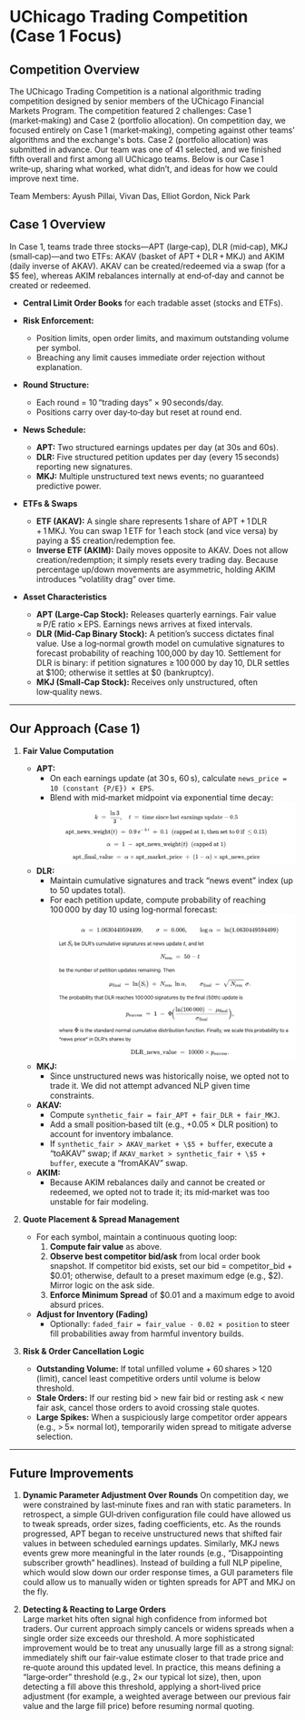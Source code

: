 # UChicago Trading Competition (Case 1 Focus)

## Competition Overview  
The UChicago Trading Competition is a national algorithmic trading competition designed by senior members of the UChicago Financial Markets Program. The competition featured 2 challenges: Case 1 (market‑making) and Case 2 (portfolio allocation). On competition day, we focused entirely on Case 1 (market‑making), competing against other teams’ algorithms and the exchange's bots. Case 2 (portfolio allocation) was submitted in advance. Our team was one of 41 selected, and we finished fifth overall and first among all UChicago teams. Below is our Case 1 write‑up, sharing what worked, what didn’t, and ideas for how we could improve next time.

Team Members: Ayush Pillai, Vivan Das, Elliot Gordon, Nick Park

## Case 1 Overview  
In Case 1, teams trade three stocks—APT (large‑cap), DLR (mid‑cap), MKJ (small‑cap)—and two ETFs: AKAV (basket of APT + DLR + MKJ) and AKIM (daily inverse of AKAV). AKAV can be created/redeemed via a swap (for a \$5 fee), whereas AKIM rebalances internally at end‑of‑day and cannot be created or redeemed.

- **Central Limit Order Books** for each tradable asset (stocks and ETFs).  
- **Risk Enforcement:**  
  - Position limits, open order limits, and maximum outstanding volume per symbol.  
  - Breaching any limit causes immediate order rejection without explanation.  

- **Round Structure:**  
  - Each round = 10 “trading days” × 90 seconds/day.  
  - Positions carry over day‑to‑day but reset at round end.  

- **News Schedule:**  
  - **APT:** Two structured earnings updates per day (at 30s and 60s).  
  - **DLR:** Five structured petition updates per day (every 15 seconds) reporting new signatures.  
  - **MKJ:** Multiple unstructured text news events; no guaranteed predictive power.   

- **ETFs & Swaps**  
   - **ETF (AKAV):** A single share represents 1 share of APT + 1 DLR + 1 MKJ. You can swap 1 ETF for 1 each stock (and vice versa) by paying a \$5 creation/redemption fee.  
   - **Inverse ETF (AKIM):** Daily moves opposite to AKAV. Does not allow creation/redemption; it simply resets every trading day. Because percentage up/down movements are asymmetric, holding AKIM introduces “volatility drag” over time.  

- **Asset Characteristics**  
   - **APT (Large‑Cap Stock):** Releases quarterly earnings. Fair value ≈ P/E ratio × EPS. Earnings news arrives at fixed intervals.  
   - **DLR (Mid‑Cap Binary Stock):** A petition’s success dictates final value. Use a log‑normal growth model on cumulative signatures to forecast probability of reaching 100,000 by day 10. Settlement for DLR is binary: if petition signatures ≥ 100 000 by day 10, DLR settles at \$100; otherwise it settles at \$0 (bankruptcy). 
   - **MKJ (Small‑Cap Stock):** Receives only unstructured, often low‑quality news.

---

## Our Approach (Case 1)
1. **Fair Value Computation**  
   - **APT:**  
     - On each earnings update (at 30 s, 60 s), calculate `news_price = 10 (constant {P/E}) × EPS`.  
     - Blend with mid‑market midpoint via exponential time decay:
    ![APT decay formula](assets/apt_val.png)
   - **DLR:**  
     - Maintain cumulative signatures and track “news event” index (up to 50 updates total).  
     - For each petition update, compute probability of reaching 100 000 by day 10 using log‑normal forecast:  
    ![DLR Log Normal probability formula](assets/dlr_val.png)
   - **MKJ:**  
     - Since unstructured news was historically noise, we opted not to trade it. We did not attempt advanced NLP given time constraints.  
   - **AKAV:**  
     - Compute `synthetic_fair = fair_APT + fair_DLR + fair_MKJ`.  
     - Add a small position‑based tilt (e.g., +0.05 × DLR position) to account for inventory imbalance.  
     - If `synthetic_fair > AKAV_market + \$5 + buffer`, execute a “toAKAV” swap; if `AKAV_market > synthetic_fair + \$5 + buffer`, execute a “fromAKAV” swap. 
   - **AKIM:**  
     - Because AKIM rebalances daily and cannot be created or redeemed, we opted not to trade it; its mid‑market was too unstable for fair modeling.

2. **Quote Placement & Spread Management**  
   - For each symbol, maintain a continuous quoting loop:  
     1. **Compute fair value** as above.  
     2. **Observe best competitor bid/ask** from local order book snapshot. If competitor bid exists, set our bid = competitor_bid + \$0.01; otherwise, default to a preset maximum edge (e.g., \$2). Mirror logic on the ask side.  
     3. **Enforce Minimum Spread** of \$0.01 and a maximum edge to avoid absurd prices.  
   - **Adjust for Inventory (Fading)**  
     - Optionally: `faded_fair = fair_value - 0.02 × position` to steer fill probabilities away from harmful inventory builds.

3. **Risk & Order Cancellation Logic**  
   - **Outstanding Volume:** If total unfilled volume + 60 shares > 120 (limit), cancel least competitive orders until volume is below threshold.  
   - **Stale Orders:** If our resting bid > new fair bid or resting ask < new fair ask, cancel those orders to avoid crossing stale quotes.  
   - **Large Spikes:** When a suspiciously large competitor order appears (e.g., > 5× normal lot), temporarily widen spread to mitigate adverse selection.


---

## Future Improvements
1. **Dynamic Parameter Adjustment Over Rounds**
    On competition day, we were constrained by last‑minute fixes and ran with static parameters. In retrospect, a simple GUI‑driven configuration file could have allowed us to tweak spreads, order sizes, fading coefficients, etc. 
    As the rounds progressed, APT began to receive unstructured news that shifted fair values in between scheduled earnings updates. Similarly, MKJ news events grew more meaningful in the later rounds (e.g., “Disappointing subscriber growth” headlines). Instead of building a full NLP pipeline, which would slow down our order response times, a GUI parameters file could allow us to manually widen or tighten spreads for APT and MKJ on the fly.

2. **Detecting & Reacting to Large Orders**  
   Large market hits often signal high confidence from informed bot traders.  Our current approach simply cancels or widens spreads when a single order size exceeds our threshold. A more sophisticated improvement would be to treat any unusually large fill as a strong signal: immediately shift our fair‑value estimate closer to that trade price and re‑quote around this updated level. In practice, this means defining a “large‑order” threshold (e.g., 2× our typical lot size), then, upon detecting a fill above this threshold, applying a short‑lived price adjustment (for example, a weighted average between our previous fair value and the large fill price) before resuming normal quoting.